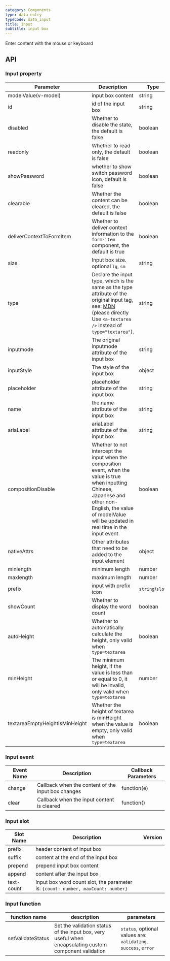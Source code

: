 ```yaml
---
category: Components
type: data entry
typeCode: data_input
title: Input
subtitle: input box
---
```


Enter content with the mouse or keyboard

## API

### Input property

| Parameter | Description | Type | Default |
|---------------------------------|----------------------------------------------------------------------------------------------------------------------------------------------------|---------------|--------|
| modelValue(v-model) | input box content | string | |
| id | id of the input box | string | |
| disabled | Whether to disable the state, the default is false | boolean | false |
| readonly | Whether to read only, the default is false | boolean | false |
| showPassword | whether to show switch password icon, default is false | boolean | false |
| clearable | Whether the content can be cleared, the default is false | boolean | false |
| deliverContextToFormItem | Whether to deliver context information to the `form-item` component, the default is true | boolean | true |
| size | Input box size. optional `lg`, `sm` | string | |
| type | Declare the input type, which is the same as the type attribute of the original input tag, see: [MDN](https://developer.mozilla.org/zh-CN/docs/Web/HTML/Element/input#property) (please directly Use `<a-textarea />` instead of `type="textarea"`). | string | `text` |
| inputmode | The original inputmode attribute of the input box | string | |
| inputStyle | The style of the input box | object | `{}` |
| placeholder | placeholder attribute of the input box | string | |
| name | the name attribute of the input box | string | |
| ariaLabel | ariaLabel attribute of the input box | string | |
| compositionDisable | Whether to not intercept the input when the composition event, when the value is true when inputting Chinese, Japanese and other non-English, the value of modelValue will be updated in real time in the input event | boolean | false |
| nativeAttrs | Other attributes that need to be added to the input element | object | `{}` |
| minlength | minimum length | number | |
| maxlength | maximum length | number | |
| prefix | input with prefix icon | `string`/`slot` | |
| showCount | Whether to display the word count | boolean | false |
| autoHeight | Whether to automatically calculate the height, only valid when `type=textarea` | boolean | false |
| minHeight | The minimum height, if the value is less than or equal to 0, it will be invalid, only valid when `type=textarea` | number | 0 |
| textareaEmptyHeightIsMinHeight | Whether the height of textarea is minHeight when the value is empty, only valid when `type=textarea` | boolean | true |

### Input event

| Event Name | Description | Callback Parameters |
|-------|-------------| ----------- |
| change | Callback when the content of the input box changes | function(e) |
| clear | Callback when the input content is cleared | function() |

### Input slot

| Slot Name | Description | Version |
|---------|--------------------------------------------------|-----|
| prefix | header content of input box | |
| suffix | content at the end of the input box | |
| prepend | prepend input box content | |
| append | content after the input box | |
| text-count | Input box word count slot, the parameter is: `{count: number, maxCount: number}` | |

### Input function

| function name | description | parameters |
|------------|-------------------------------|---------------------------------------------|
| setValidateStatus | Set the validation status of the input box, very useful when encapsulating custom component validation | `status`, optional values are: `validating`, `success`, `error` |
